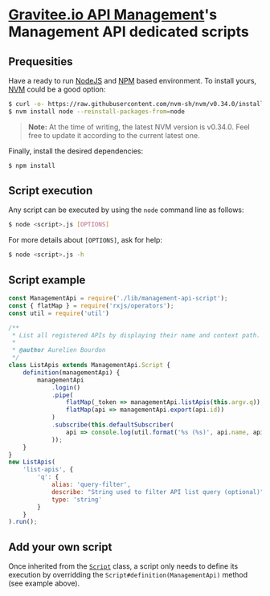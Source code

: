 # [Gravitee.io API Management](https://gravitee.io/products/apim/)'s Management API dedicated scripts

## Prequesities 

Have a ready to run [NodeJS](https://nodejs.org/en/) and [NPM](https://www.npmjs.com/) based environment.
To install yours, [NVM](https://github.com/nvm-sh/nvm) could be a good option:

```bash
$ curl -o- https://raw.githubusercontent.com/nvm-sh/nvm/v0.34.0/install.sh | bash
$ nvm install node --reinstall-packages-from=node
```

> **Note:** At the time of writing, the latest NVM version is v0.34.0. Feel free to update it according to the current latest one.

Finally, install the desired dependencies:

```bash
$ npm install
```

## Script execution

Any script can be executed by using the `node` command line as follows:

```bash
$ node <script>.js [OPTIONS]
```

For more details about `[OPTIONS]`, ask for help:
```bash
$ node <script>.js -h
```

## Script example

```js
const ManagementApi = require('./lib/management-api-script');
const { flatMap } = require('rxjs/operators');
const util = require('util')

/**
 * List all registered APIs by displaying their name and context path.
 * 
 * @author Aurelien Bourdon
 */
class ListApis extends ManagementApi.Script {
    definition(managementApi) {
        managementApi
            .login()
            .pipe(
                flatMap(_token => managementApi.listApis(this.argv.q)),
                flatMap(api => managementApi.export(api.id))
            )
            .subscribe(this.defaultSubscriber(
                api => console.log(util.format('%s (%s)', api.name, api.proxy.context_path))
            ));
    }
}
new ListApis(
    'list-apis', {
        'q': {
            alias: 'query-filter',
            describe: "String used to filter API list query (optional)",
            type: 'string'
        }
    }
).run();
```

## Add your own script

Once inherited from the [`Script`](./lib/management-api-script.js) class, a script only needs to define its execution by overridding the `Script#definition(ManagementApi)` method (see example above).